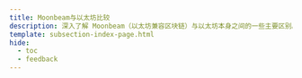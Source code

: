 ```yaml
---
title: Moonbeam与以太坊比较
description: 深入了解 Moonbeam（以太坊兼容区块链）与以太坊本身之间的一些主要区别。
template: subsection-index-page.html
hide:
  - toc
  - feedback
---
```

